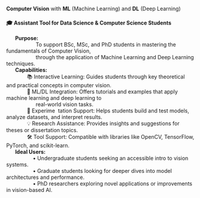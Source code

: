 <label><b>Computer Vision</b> with <b>ML</b> (Machine Learning) and <b>DL</b> (Deep Learning)</label>
<h4>🎓 Assistant Tool for Data Science &amp; Computer Science Students</h4>
&nbsp;&nbsp;&nbsp;&nbsp;&nbsp;&nbsp;<b>Purpose:</b><br>
&nbsp;&nbsp;&nbsp;&nbsp;&nbsp;&nbsp;&nbsp;&nbsp;&nbsp;&nbsp;&nbsp;&nbsp;&nbsp;&nbsp;&nbsp;&nbsp;&nbsp;&nbsp;&nbsp;&nbsp;To support BSc, MSc, and PhD students in mastering the fundamentals of Computer Vision,<br>
&nbsp;&nbsp;&nbsp;&nbsp;&nbsp;&nbsp;&nbsp;&nbsp;&nbsp;&nbsp;&nbsp;&nbsp;&nbsp;&nbsp;&nbsp;&nbsp;&nbsp;&nbsp;&nbsp;&nbsp;through the application of Machine Learning and Deep Learning techniques.<br>
&nbsp;&nbsp;&nbsp;&nbsp;&nbsp;&nbsp;<b>Capabilities:</b><br>
&nbsp;&nbsp;&nbsp;&nbsp;&nbsp;&nbsp;&nbsp;&nbsp;&nbsp;&nbsp;&nbsp;&nbsp;&nbsp;&nbsp;📚 Interactive Learning: Guides students through key theoretical and practical concepts in computer vision.<br>
&nbsp;&nbsp;&nbsp;&nbsp;&nbsp;&nbsp;&nbsp;&nbsp;&nbsp;&nbsp;&nbsp;&nbsp;&nbsp;&nbsp;🧠 ML/DL Integration: Offers tutorials and examples that apply machine learning and deep learning to<br>
&nbsp;&nbsp;&nbsp;&nbsp;&nbsp;&nbsp;&nbsp;&nbsp;&nbsp;&nbsp;&nbsp;&nbsp;&nbsp;&nbsp;&nbsp;&nbsp;&nbsp;&nbsp;&nbsp;&nbsp;real-world vision tasks.<br>
&nbsp;&nbsp;&nbsp;&nbsp;&nbsp;&nbsp;&nbsp;&nbsp;&nbsp;&nbsp;&nbsp;&nbsp;&nbsp;&nbsp;🧪 Experime&nbsp;&nbsp;tation Support: Helps students build and test models, analyze datasets, and interpret results.<br>
&nbsp;&nbsp;&nbsp;&nbsp;&nbsp;&nbsp;&nbsp;&nbsp;&nbsp;&nbsp;&nbsp;&nbsp;&nbsp;&nbsp;💡 Research Assistance: Provides insights and suggestions for theses or dissertation topics.<br>
&nbsp;&nbsp;&nbsp;&nbsp;&nbsp;&nbsp;&nbsp;&nbsp;&nbsp;&nbsp;&nbsp;&nbsp;&nbsp;&nbsp;🛠️ Tool Support: Compatible with libraries like OpenCV, TensorFlow, PyTorch, and scikit-learn.<br>
&nbsp;&nbsp;&nbsp;&nbsp;&nbsp;&nbsp;<b>Ideal Users:</b><br>
&nbsp;&nbsp;&nbsp;&nbsp;&nbsp;&nbsp;&nbsp;&nbsp;&nbsp;&nbsp;&nbsp;&nbsp;&nbsp;&nbsp;&nbsp;&nbsp;&nbsp;&nbsp;• Undergraduate students seeking an accessible intro to vision systems.</br>
&nbsp;&nbsp;&nbsp;&nbsp;&nbsp;&nbsp;&nbsp;&nbsp;&nbsp;&nbsp;&nbsp;&nbsp;&nbsp;&nbsp;&nbsp;&nbsp;&nbsp;&nbsp;• Graduate students looking for deeper dives into model architectures and performance.</br>
&nbsp;&nbsp;&nbsp;&nbsp;&nbsp;&nbsp;&nbsp;&nbsp;&nbsp;&nbsp;&nbsp;&nbsp;&nbsp;&nbsp;&nbsp;&nbsp;&nbsp;&nbsp;• PhD researchers exploring novel applications or improvements in vision-based AI.</br>